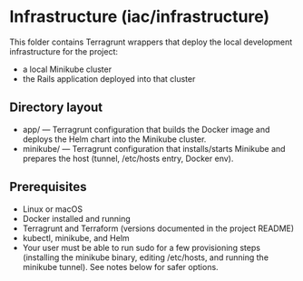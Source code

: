 # Infrastructure (iac/infrastructure)

This folder contains Terragrunt wrappers that deploy the local development infrastructure for the project:
- a local Minikube cluster
- the Rails application deployed into that cluster


## Directory layout
- app/ — Terragrunt configuration that builds the Docker image and deploys the Helm chart into the Minikube cluster.
- minikube/ — Terragrunt configuration that installs/starts Minikube and prepares the host (tunnel, /etc/hosts entry, Docker env).

## Prerequisites
- Linux or macOS
- Docker installed and running
- Terragrunt and Terraform (versions documented in the project README)
- kubectl, minikube, and Helm
- Your user must be able to run sudo for a few provisioning steps (installing the minikube binary, editing /etc/hosts, and running the minikube tunnel). See notes below for safer options.